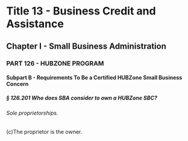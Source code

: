 
# Title 13 - Business Credit and Assistance
## Chapter I - Small Business Administration
### PART 126 - HUBZONE PROGRAM
#### Subpart B - Requirements To Be a Certified HUBZone Small Business Concern
##### § 126.201 Who does SBA consider to own a HUBZone SBC?
###### Sole proprietorships.

(c)The proprietor is the owner.
